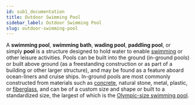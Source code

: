 ```yaml
---
id: sub1_documentation
title: Outdoor Swimming Pool
sidebar_label: Outdoor Swimming Pool
slug: outdoor-swimming-pool
---
```

A **swimming pool**, **swimming bath**, **wading pool**, **paddling pool**, or simply **pool** is a structure designed to hold water to enable [swimming](https://en.wikipedia.org/wiki/Human_swimming "Human swimming") or other leisure activities. Pools can be built into the ground (in-ground pools) or built above ground (as a freestanding construction or as part of a building or other larger structure), and may be found as a feature aboard ocean-liners and cruise ships. In-ground pools are most commonly constructed from materials such as [concrete](https://en.wikipedia.org/wiki/Concrete "Concrete"), natural stone, metal, plastic, or [fiberglass](https://en.wikipedia.org/wiki/Fiberglass "Fiberglass"), and can be of a custom size and shape or built to a standardized size, the largest of which is the [Olympic-size swimming pool](https://en.wikipedia.org/wiki/Olympic-size_swimming_pool "Olympic-size swimming pool").
